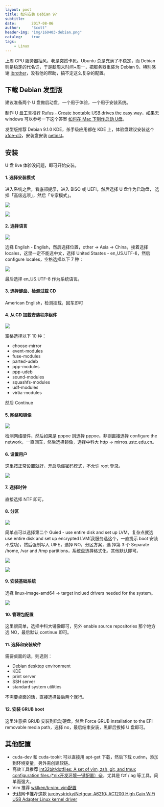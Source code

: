 ```yaml
---
layout: post
title: 如何安装 Debian 9?
subtitle:   
date:       2017-08-06
author:     "Scott"
header-img: "img/160403-debian.png"
catalog:    true
tags:
    - Linux
---
```


上周 GPU 服务器抽风，老是突然卡死。Ubuntu 总是充满了不稳定，而 Debian 则是稳定的代名词，于是趁周末时间+周一，把服务器重装为 Debian 9。特别感谢 [ibrother](https://github.com/ibrother)，没有他的帮助，搞不定这么复杂的配置。

## 下载 Debian 发型版

建议准备两个 U 盘做启动盘，一个用于体验，一个用于安装系统。

制作 U 盘工具推荐 [Rufus - Create bootable USB drives the easy way](https://rufus.akeo.ie/)，如果无 windows 可以参考一下这个答案 [如何在 Mac 下制作启动 U盘](https://www.zhihu.com/question/19630406/answer/29334393)。

发型版推荐 Debian 9.1.0 KDE，杀手级应用都在 KDE 上，体验盘建议安装这个 [xfce-cD](http://mirrors.ustc.edu.cn/debian-cd/current/arm64/iso-cd/debian-9.1.0-arm64-xfce-CD-1.iso)，安装盘安装 [netinst](http://iso.mirrors.ustc.edu.cn/debian-cd/current/arm64/iso-cd/debian-9.1.0-arm64-netinst.iso)。

## 安装

U 盘 live 体验没问题，即可开始安装。

#### 1. 选择安装模式

进入系统之后，看底部提示，进入 BISO 或 UEFI，然后选择 U 盘作为启动盘， 选择「高级选项」，然后「专家模式」。

![](http://7xjuve.com1.z0.glb.clouddn.com/blog/170805-debian01.JPG?imageView2/2/w/800)

![](http://7xjuve.com1.z0.glb.clouddn.com/blog/170805-debian02.JPG?imageView2/2/w/800)


#### 2. 选择语言

![](http://7xjuve.com1.z0.glb.clouddn.com/blog/170805-debian03.JPG?imageView2/2/w/800)


选择 English - English，然后选择位置，other -> Asia -> China，接着选择 locales，这里一定不能选中文，选择 United Staates - en_US.UTF-8，然后 configure locales，空格选择以下 7 种：

![](http://7xjuve.com1.z0.glb.clouddn.com/blog/170805-debian04.JPG?imageView2/2/w/800)

最后选择 en_US.UTF-8 作为系统语言。

#### 3. 选择键盘、检测过载 CD

American English，检测挂载，回车即可

#### 4. 从 CD 加载安装程序组件

![](http://7xjuve.com1.z0.glb.clouddn.com/blog/170805-debian05.JPG?imageView2/2/w/800)


空格选择以下 10 种：

* choose-mirror
* event-modules
* fuse-modules
* parted-udeb
* ppp-modules
* ppp-udeb
* sound-modules
* squashfs-modules
* udf-modules
* virtia-modules

然后 Continue

#### 5. 网络和镜像

![](http://7xjuve.com1.z0.glb.clouddn.com/blog/170805-debian06.JPG?imageView2/2/w/800)

检测网络硬件，然后如果是 pppoe 则选择 pppoe，非则直接选择 configure the network，一直回车，然后选择镜像，选择中科大 http -> mirros.ustc.edu.cn。

#### 6. 设置用户

这里按正常设置就好，开启隐藏密码模式，不允许 root 登录。

![](http://7xjuve.com1.z0.glb.clouddn.com/blog/170805-debian07.JPG?imageView2/2/w/800)


#### 7. 选择时钟

直接选择 NTF 即可。

#### 8. 分区

![](http://7xjuve.com1.z0.glb.clouddn.com/blog/170805-debian09.JPG?imageView2/2/w/800)

简单点可以选择第二个 Guied - use entire disk and set up LVM，复杂点就选 use entire disk and set up encrypted LVM(我服务选这个，一直提示 boot 安装不成功)，然后强制写入 UIFE，选择 NO，分区方案，选 择第 3 个 Separate /home, /var and /tmp partitions，系统盘选择格式化。其他默认即可。

![](http://7xjuve.com1.z0.glb.clouddn.com/blog/170805-debian10.JPG?imageView2/2/w/800)

![](http://7xjuve.com1.z0.glb.clouddn.com/blog/170805-debian11.JPG?imageView2/2/w/800)

#### 9. 安装基础系统

选择 linux-image-amd64 -> target inclued drivers needed for the system。

![](http://7xjuve.com1.z0.glb.clouddn.com/blog/170805-debian12.JPG?imageView2/2/w/800)


#### 10. 管理包配置

这里很简单，选择中科大镜像即可，另外 enable source repositories 那个地方选 NO，最后默认 continue 即可。

#### 11. 选择和安装软件

需要桌面的话，则选则：

* Debian desktop environment
* KDE
* print server
* SSH server
* standard system utilities

不需要桌面的话，直接选择最后两个就行。

#### 12. 安装 GRUB boot

这里注意把 GRUB 安装到启动硬盘，然后 Force GRUB installation to the EFI removable media path，选择 no，最后结束安装，黑屏后拔掉 U 盘即可。

## 其他配置

* cuda-dev 和 cuda-tookit 可以直接用 apt-get 下载，然后下载 cudnn，添加到环境变量，另外需创建软链。
* 高效工具推荐 [int32bit/dotfiles: A set of vim, zsh, git, and tmux configuration files.(*nix开发环境一键配置）😀](https://github.com/int32bit/dotfiles)，尤其是 fzf / ag 等工具，简单而强大。
* Vim 推荐 [wklken/k-vim: vim配置](https://github.com/wklken/k-vim)
* 无线网卡推荐这款 [jurobystricky/Netgear-A6210: AC1200 High Gain WiFi USB Adapter Linux kernel driver](https://github.com/jurobystricky/Netgear-A6210)





